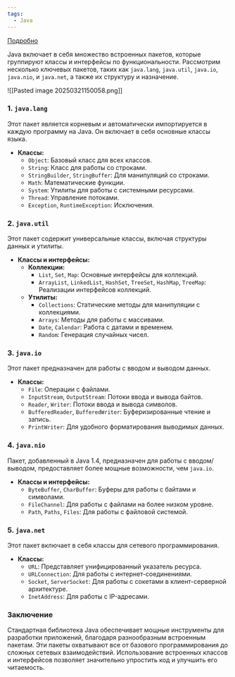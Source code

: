 ```yaml
---
tags:
  - Java
---
```

[Подробно](https://www.geeksforgeeks.org/built-in-packages-in-java/)

Java включает в себя множество встроенных пакетов, которые группируют классы и интерфейсы по функциональности. Рассмотрим несколько ключевых пакетов, таких как `java.lang`, `java.util`, `java.io`, `java.nio`, и `java.net`, а также их структуру и назначение.

![[Pasted image 20250321150058.png]]

### 1. `java.lang`

Этот пакет является корневым и автоматически импортируется в каждую программу на Java. Он включает в себя основные классы языка.

- **Классы:**
  - `Object`: Базовый класс для всех классов.
  - `String`: Класс для работы со строками.
  - `StringBuilder`, `StringBuffer`: Для манипуляций со строками.
  - `Math`: Математические функции.
  - `System`: Утилиты для работы с системными ресурсами.
  - `Thread`: Управление потоками.
  - `Exception`, `RuntimeException`: Исключения.

### 2. `java.util`

Этот пакет содержит универсальные классы, включая структуры данных и утилиты.

- **Классы и интерфейсы:**
  - **Коллекции:**
    - `List`, `Set`, `Map`: Основные интерфейсы для коллекций.
    - `ArrayList`, `LinkedList`, `HashSet`, `TreeSet`, `HashMap`, `TreeMap`: Реализации интерфейсов коллекций.
  - **Утилиты:**
    - `Collections`: Статические методы для манипуляции с коллекциями.
    - `Arrays`: Методы для работы с массивами.
    - `Date`, `Calendar`: Работа с датами и временем.
    - `Random`: Генерация случайных чисел.

### 3. `java.io`

Этот пакет предназначен для работы с вводом и выводом данных.

- **Классы:**
  - `File`: Операции с файлами.
  - `InputStream`, `OutputStream`: Потоки ввода и вывода байтов.
  - `Reader`, `Writer`: Потоки ввода и вывода символов.
  - `BufferedReader`, `BufferedWriter`: Буферизированные чтение и запись.
  - `PrintWriter`: Для удобного форматирования выводимых данных.

### 4. `java.nio`

Пакет, добавленный в Java 1.4, предназначен для работы с вводом/выводом, предоставляет более мощные возможности, чем `java.io`.

- **Классы и интерфейсы:**
  - `ByteBuffer`, `CharBuffer`: Буферы для работы с байтами и символами.
  - `FileChannel`: Для работы с файлами на более низком уровне.
  - `Path`, `Paths`, `Files`: Для работы с файловой системой.

### 5. `java.net`

Этот пакет включает в себя классы для сетевого программирования.

- **Классы:**
  - `URL`: Представляет унифицированный указатель ресурса.
  - `URLConnection`: Для работы с интернет-соединениями.
  - `Socket`, `ServerSocket`: Для работы с сокетами в клиент-серверной архитектуре.
  - `InetAddress`: Для работы с IP-адресами.

### Заключение

Стандартная библиотека Java обеспечивает мощные инструменты для разработки приложений, благодаря разнообразным встроенным пакетам. Эти пакеты охватывают все от базового программирования до сложных сетевых взаимодействий. Использование встроенных классов и интерфейсов позволяет значительно упростить код и улучшить его читаемость.